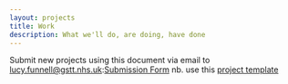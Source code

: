 ```yaml
---
layout: projects
title: Work
description: What we'll do, are doing, have done
---
```

Submit new projects using this document via email to lucy.funnell@gstt.nhs.uk:[Submission Form](assets/submissionform.docx)
nb. use this [project template](project.md)

